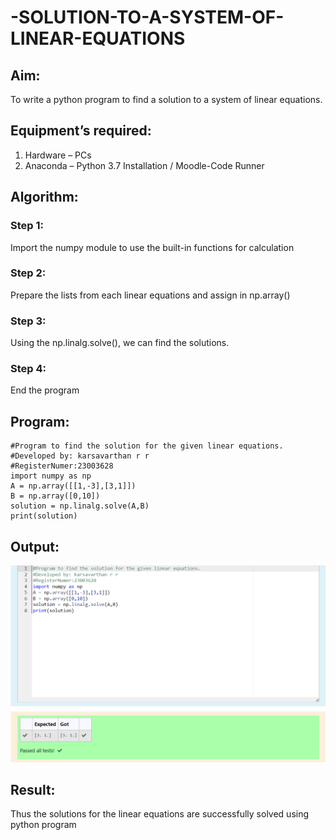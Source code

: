 # -SOLUTION-TO-A-SYSTEM-OF-LINEAR-EQUATIONS
## Aim:
To write a python program to find a solution to a system of linear equations.
## Equipment’s required:
1. 	Hardware – PCs
2. 	Anaconda – Python 3.7 Installation / Moodle-Code Runner
## Algorithm:
### Step 1: 
Import the numpy module to use the built-in functions for calculation
### Step 2: 
Prepare the lists from each linear equations and assign in np.array()
### Step 3: 
Using the np.linalg.solve(), we can find the solutions.
### Step 4: 
End the program
## Program:
```
#Program to find the solution for the given linear equations.
#Developed by: karsavarthan r r
#RegisterNumer:23003628
import numpy as np
A = np.array([[1,-3],[3,1]])
B = np.array([0,10])
solution = np.linalg.solve(A,B)
print(solution)
```
## Output:
![output](/Screenshot%202023-11-29%20132345.png)
## Result: 
Thus the solutions for the linear equations are successfully solved using python program

